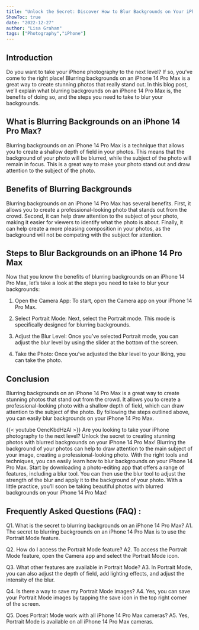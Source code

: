 ```yaml
---
title: "Unlock the Secret: Discover How to Blur Backgrounds on Your iPhone 14 Pro Max!"
ShowToc: true 
date: "2022-12-27"
author: "Lisa Graham" 
tags: ["Photography","iPhone"]
---
```

## Introduction

Do you want to take your iPhone photography to the next level? If so, you’ve come to the right place! Blurring backgrounds on an iPhone 14 Pro Max is a great way to create stunning photos that really stand out. In this blog post, we’ll explain what blurring backgrounds on an iPhone 14 Pro Max is, the benefits of doing so, and the steps you need to take to blur your backgrounds.

## What is Blurring Backgrounds on an iPhone 14 Pro Max?

Blurring backgrounds on an iPhone 14 Pro Max is a technique that allows you to create a shallow depth of field in your photos. This means that the background of your photo will be blurred, while the subject of the photo will remain in focus. This is a great way to make your photo stand out and draw attention to the subject of the photo.

## Benefits of Blurring Backgrounds

Blurring backgrounds on an iPhone 14 Pro Max has several benefits. First, it allows you to create a professional-looking photo that stands out from the crowd. Second, it can help draw attention to the subject of your photo, making it easier for viewers to identify what the photo is about. Finally, it can help create a more pleasing composition in your photos, as the background will not be competing with the subject for attention.

## Steps to Blur Backgrounds on an iPhone 14 Pro Max

Now that you know the benefits of blurring backgrounds on an iPhone 14 Pro Max, let’s take a look at the steps you need to take to blur your backgrounds:

1. Open the Camera App: To start, open the Camera app on your iPhone 14 Pro Max.

2. Select Portrait Mode: Next, select the Portrait mode. This mode is specifically designed for blurring backgrounds.

3. Adjust the Blur Level: Once you’ve selected Portrait mode, you can adjust the blur level by using the slider at the bottom of the screen.

4. Take the Photo: Once you’ve adjusted the blur level to your liking, you can take the photo.

## Conclusion

Blurring backgrounds on an iPhone 14 Pro Max is a great way to create stunning photos that stand out from the crowd. It allows you to create a professional-looking photo with a shallow depth of field, which can draw attention to the subject of the photo. By following the steps outlined above, you can easily blur backgrounds on your iPhone 14 Pro Max.

{{< youtube OencKbdHzAI >}} 
Are you looking to take your iPhone photography to the next level? Unlock the secret to creating stunning photos with blurred backgrounds on your iPhone 14 Pro Max! Blurring the background of your photos can help to draw attention to the main subject of your image, creating a professional-looking photo. With the right tools and techniques, you can easily learn how to blur backgrounds on your iPhone 14 Pro Max. Start by downloading a photo-editing app that offers a range of features, including a blur tool. You can then use the blur tool to adjust the strength of the blur and apply it to the background of your photo. With a little practice, you’ll soon be taking beautiful photos with blurred backgrounds on your iPhone 14 Pro Max!

## Frequently Asked Questions (FAQ) :
Q1. What is the secret to blurring backgrounds on an iPhone 14 Pro Max?
A1. The secret to blurring backgrounds on an iPhone 14 Pro Max is to use the Portrait Mode feature.

Q2. How do I access the Portrait Mode feature?
A2. To access the Portrait Mode feature, open the Camera app and select the Portrait Mode icon.

Q3. What other features are available in Portrait Mode?
A3. In Portrait Mode, you can also adjust the depth of field, add lighting effects, and adjust the intensity of the blur.

Q4. Is there a way to save my Portrait Mode images?
A4. Yes, you can save your Portrait Mode images by tapping the save icon in the top right corner of the screen.

Q5. Does Portrait Mode work with all iPhone 14 Pro Max cameras?
A5. Yes, Portrait Mode is available on all iPhone 14 Pro Max cameras.


